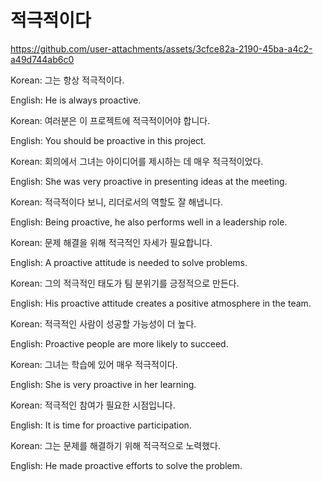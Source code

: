# 적극적이다


https://github.com/user-attachments/assets/3cfce82a-2190-45ba-a4c2-a49d744ab6c0



Korean: 그는 항상 적극적이다.

English: He is always proactive.


Korean: 여러분은 이 프로젝트에 적극적이어야 합니다.

English: You should be proactive in this project.


Korean: 회의에서 그녀는 아이디어를 제시하는 데 매우 적극적이었다.

English: She was very proactive in presenting ideas at the meeting.


Korean: 적극적이다 보니, 리더로서의 역할도 잘 해냅니다.

English: Being proactive, he also performs well in a leadership role.


Korean: 문제 해결을 위해 적극적인 자세가 필요합니다.

English: A proactive attitude is needed to solve problems.


Korean: 그의 적극적인 태도가 팀 분위기를 긍정적으로 만든다.

English: His proactive attitude creates a positive atmosphere in the team.


Korean: 적극적인 사람이 성공할 가능성이 더 높다.

English: Proactive people are more likely to succeed.


Korean: 그녀는 학습에 있어 매우 적극적이다.

English: She is very proactive in her learning.


Korean: 적극적인 참여가 필요한 시점입니다.

English: It is time for proactive participation.


Korean: 그는 문제를 해결하기 위해 적극적으로 노력했다.

English: He made proactive efforts to solve the problem.
